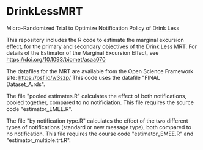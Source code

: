 # DrinkLessMRT
Micro-Randomized Trial to Optimize Notification Policy of Drink Less

This repository includes the R code to estimate the marginal excursion effect, for the primary and secondary objectives of the Drink Less MRT. 
For details of the Estimator of the Marginal Excursion Effect, see https://doi.org/10.1093/biomet/asaa070

The datafiles for the MRT are available from the Open Science Framework site: https://osf.io/w3szp/ This code uses the datafile "FINAL Dataset_A.rds". 

The file "pooled estimates.R" calculates the effect of both notifications, pooled together, compared to no notificiation. This file requires the source code "estimator_EMEE.R". 

The file "by notification type.R" calculates the effect of the two different types of notifications (standard or new message type), both compared to no notification. This file  requires the course code "estimator_EMEE.R" and "estimator_multiple.trt.R". 



